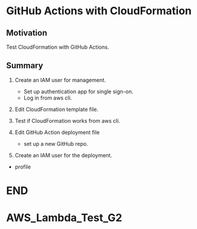# GitHub Actions with CloudFormation

## Motivation

Test CloudFormation with GitHub Actions.

## Summary

1. Create an IAM user for management.
   - Set up authentication app for single sign-on.
   - Log in from aws cli.
   
2. Edit CloudFormation template file.

3. Test if CloudFormation works from aws cli.

4. Edit GitHub Action deployment file
   - set up a new GitHub repo. 

5. Create an IAM user for the deployment.

* profile


<!-- ------------------------------  -->

# END

<!-- ####################  -->
# AWS_Lambda_Test_G2
